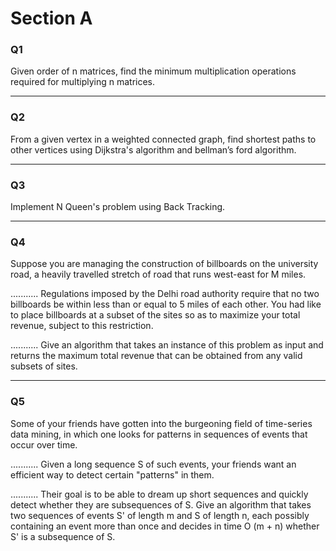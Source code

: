 # Section A

### Q1

Given order of n matrices, find the minimum multiplication operations required for multiplying n matrices.

------------

### Q2

From a given vertex in a weighted connected graph, find shortest paths to other vertices using Dijkstra's algorithm and bellman’s ford algorithm.

------------

### Q3

Implement N Queen's problem using Back Tracking.

------------

### Q4

Suppose you are managing the construction of billboards on the university road, a heavily travelled stretch of road that runs west-east for M miles.

...........
Regulations imposed by the Delhi road authority require that no two billboards be
within less than or equal to 5 miles of each other. You had like to place billboards at
a subset of the sites so as to maximize your total revenue, subject to this restriction.

...........
Give an algorithm that takes an instance of this problem as input and returns the
maximum total revenue that can be obtained from any valid subsets of sites.

------------

### Q5

Some of your friends have gotten into the burgeoning field of time-series data mining, in which one looks for patterns in sequences of events that occur over time. 

...........
Given a long sequence S of such events, your friends want an efficient way to detect certain "patterns" in them.

...........
Their goal is to be able to dream up short sequences and quickly detect whether they are subsequences of S.
Give an algorithm that takes two sequences of events S' of length m and S of length n, each possibly containing an event more than once and decides in time O (m + n) whether S' is a subsequence of S.

